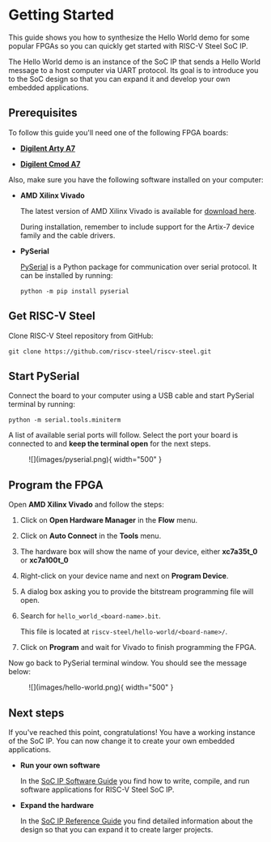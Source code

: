 # Getting Started

This guide shows you how to synthesize the Hello World demo for some popular FPGAs so you can quickly get started with RISC-V Steel SoC IP.

The Hello World demo is an instance of the SoC IP that sends a Hello World message to a host computer via UART protocol. Its goal is to introduce you to the SoC design so that you can expand it and develop your own embedded applications.

## Prerequisites

To follow this guide you'll need one of the following FPGA boards:

* [**Digilent Arty A7**](https://digilent.com/reference/programmable-logic/arty-a7/reference-manual)

* [**Digilent Cmod A7**](https://digilent.com/reference/programmable-logic/cmod-a7/reference-manual)

Also, make sure you have the following software installed on your computer:

* **AMD Xilinx Vivado**

    The latest version of AMD Xilinx Vivado is available for [download here](https://www.xilinx.com/support/download.html).

    During installation, remember to include support for the Artix-7 device family and the cable drivers.

* **PySerial**

    [PySerial](https://pyserial.readthedocs.io/en/latest/index.html) is a Python package for communication over serial protocol. It can be installed by running:

    ```
    python -m pip install pyserial
    ```

## Get RISC-V Steel

Clone RISC-V Steel repository from GitHub:

```
git clone https://github.com/riscv-steel/riscv-steel.git
```

## Start PySerial

Connect the board to your computer using a USB cable and start PySerial terminal by running:

```
python -m serial.tools.miniterm
```

A list of available serial ports will follow. Select the port your board is connected to and **keep the terminal open** for the next steps.

<figure markdown>
  ![](images/pyserial.png){ width="500" }
</figure>

## Program the FPGA

Open **AMD Xilinx Vivado** and follow the steps:

1. Click on **Open Hardware Manager** in the **Flow** menu.

2. Click on **Auto Connect** in the **Tools** menu.

3. The hardware box will show the name of your device, either **xc7a35t_0** or **xc7a100t_0**

4. Right-click on your device name and next on **Program Device**.

5. A dialog box asking you to provide the bitstream programming file will open.

6. Search for `hello_world_<board-name>.bit`.

    This file is located at `riscv-steel/hello-world/<board-name>/`.

7. Click on **Program** and wait for Vivado to finish programming the FPGA.

Now go back to PySerial terminal window. You should see the message below:

<figure markdown>
  ![](images/hello-world.png){ width="500" }
</figure>

## Next steps

If you've reached this point, congratulations! You have a working instance of the SoC IP. You can now change it to create your own embedded applications.

- **Run your own software**

    In the [SoC IP Software Guide](software-guide.md) you find how to write, compile, and run software applications for RISC-V Steel SoC IP.

- **Expand the hardware**

    In the [SoC IP Reference Guide](soc.md) you find detailed information about the design so that you can expand it to create larger projects.

</br>
</br>